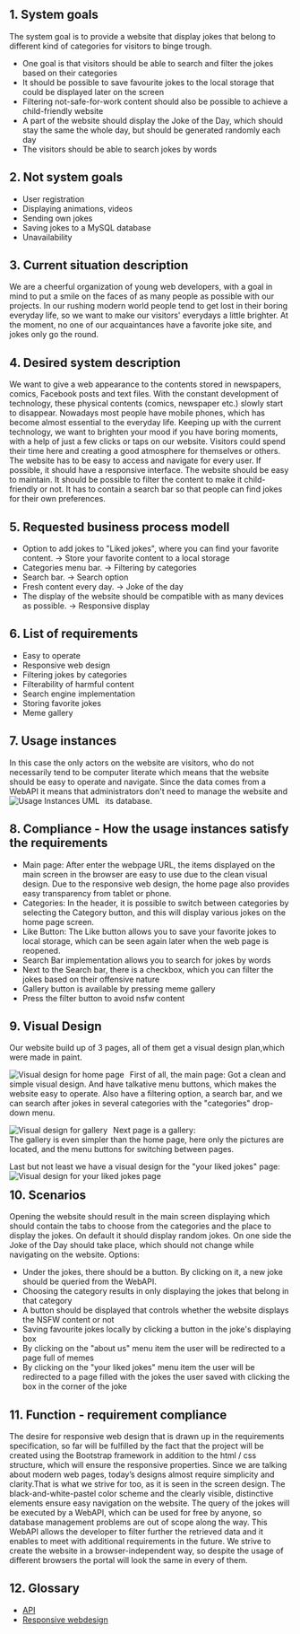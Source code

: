 ## 1. System goals
The system goal is to provide a website that display jokes that belong to different kind of categories for visitors to binge trough.
* One goal is that visitors should be able to search and filter the jokes based on their categories
* It should be possible to save favourite jokes to the local storage that could be displayed later on the screen
* Filtering not-safe-for-work content should also be possible to achieve a child-friendly website
* A part of the website should display the Joke of the Day, which should stay the same the whole day, but should be generated randomly each day
* The visitors should be able to search jokes by words

## 2. Not system goals
* User registration
* Displaying animations, videos 
* Sending own jokes
* Saving jokes to a MySQL database
* Unavailability

## 3. Current situation description
We are a cheerful organization of young web developers, with a goal in mind to put a smile on the faces of as many people as possible with our projects. In our rushing modern world people tend to get lost in their boring everyday life, so we want to make our visitors' everydays a little brighter. At the moment, no one of our acquaintances have a favorite joke site, and jokes only go the round. 

## 4. Desired system description
We want to give a web appearance to the contents stored in newspapers, comics, Facebook posts and text files. With the constant development of technology, these physical contents (comics, newspaper etc.) slowly start to disappear. Nowadays most people have mobile phones, which has become almost essential to the everyday life. Keeping up with the current technology, we want to brighten your mood if you have boring moments, with a help of just a few clicks or taps on our website. Visitors could spend their time here and creating a good atmosphere for themselves or others. The website has to be easy to access and navigate for every user. If possible, it should have a responsive interface. The website should be easy to maintain. It should be possible to filter the content to make it child-friendly or not. It has to contain a search bar so that people can find jokes for their own preferences.

## 5. Requested business process modell
* Option to add jokes to "Liked jokes", where you can find your favorite content. → Store your favorite content to a local storage
* Categories menu bar. → Filtering by categories
* Search bar. → Search option
* Fresh content every day. → Joke of the day
* The display of the website should be compatible with as many devices as possible. → Responsive display 

## 6. List of requirements
*   Easy to operate
*   Responsive web design
*   Filtering jokes by categories
*   Filterability of harmful content
*   Search engine implementation
*   Storing favorite jokes
*   Meme gallery

## 7. Usage instances
In this case the only actors on the website are visitors, who do not necessarily tend to be computer literate which means that the website should be easy to operate and navigate. Since the data comes from a WebAPI it means that administrators don't need to manage the website and its database.
<img src="img/Usage Instances.png"
     alt="Usage Instances UML"
     style="float: left; margin-right: 10px;" />

## 8. Compliance - How the usage instances satisfy the requirements
* Main page: After enter the webpage URL, the items displayed on the main screen in the browser are easy to use due to the clean visual design. Due to the responsive web design, the home page also provides easy transparency from tablet or phone.
* Categories: In the header, it is possible to switch between categories by selecting the Category button, and this will display various jokes on the home page screen.
* Like Button: The Like button allows you to save your favorite jokes to local storage, which can be seen again later when the web page is reopened.
* Search Bar implementation allows you to search for jokes by words
* Next to the Search bar, there is a checkbox, which you can filter the jokes based on their offensive nature
* Gallery button is available by pressing meme gallery
* Press the filter button to avoid nsfw content

## 9. Visual Design
Our website build up of 3 pages, all of them get a visual design plan,which were made in paint. 

First of all, the main page:
<img src="img/home page.png"
     alt="Visual design for home page"
     style="float: left; margin-right: 10px;" />
Got a clean and simple visual design. And have talkative menu buttons, which makes the website easy to operate. Also have a filtering option, a search bar, and we can search after jokes in several categories with the "categories" drop-down menu.

Next page is a gallery:
<img src="img/gallery.png"
     alt="Visual design for gallery"
     style="float: left; margin-right: 10px;" />     
The gallery is even simpler than the home page, here only the pictures are located, and the menu buttons for switching between pages.

Last but not least we have a visual design for the "your liked jokes" page:
<img src="img/your liked jokes.png"
     alt="Visual design for your liked jokes page"
     style="float: left; margin-right: 10px;" />     
## 10. Scenarios
Opening the website should result in the main screen displaying which should contain the tabs to choose from the categories and the place to display the jokes. On default it should display random jokes. On one side the Joke of the Day should take place, which should not change while navigating on the website.
Options:
* Under the jokes, there should be a button. By clicking on it, a new joke should be queried from the WebAPI.
* Choosing the category results in only displaying the jokes that belong in that category
* A button should be displayed that controls whether the website displays the NSFW content or not
* Saving favourite jokes locally by clicking a button in the joke's displaying box
* By clicking on the "about us" menu item the user will be redirected to a page full of memes
* By clicking on the "your liked jokes" menu item the user will be redirected to a page filled with the jokes the user saved with clicking the box in the corner of the joke

## 11. Function - requirement compliance
The desire for responsive web design that is drawn up in the requirements specification, so far will be fulfilled by the fact that the project will be created using the Bootstrap framework in addition to the html / css structure, which will ensure the responsive properties. Since we are talking about modern web pages, today’s designs almost require simplicity and clarity.That is what we strive for too, as it is seen in the screen design. The black-and-white-pastel color scheme and the clearly visible, distinctive elements ensure easy navigation on the website. The query of the jokes will be executed by a WebAPI, which can be used for free by anyone, so database management problems are out of scope along the way. This WebAPI allows the developer to filter further the retrieved data and it enables to meet with additional requirements in the future. We strive to create the website in a browser-independent way, so despite the usage of different browsers the portal will look the same in every of them.

## 12. Glossary
* [API](https://en.wikipedia.org/wiki/Web_API)
* [Responsive webdesign](https://en.wikipedia.org/wiki/Responsive_web_design)